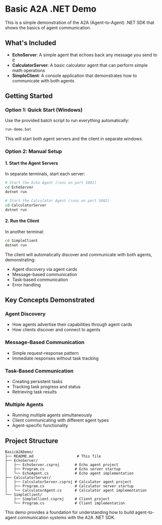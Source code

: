 # Basic A2A .NET Demo

This is a simple demonstration of the A2A (Agent-to-Agent) .NET SDK that shows the basics of agent communication.

## What's Included

- **EchoServer**: A simple agent that echoes back any message you send to it
- **CalculatorServer**: A basic calculator agent that can perform simple math operations
- **SimpleClient**: A console application that demonstrates how to communicate with both agents

## Getting Started

### Option 1: Quick Start (Windows)

Use the provided batch script to run everything automatically:

```bash
run-demo.bat
```

This will start both agent servers and the client in separate windows.

### Option 2: Manual Setup

#### 1. Start the Agent Servers

In separate terminals, start each server:

```bash
# Start the Echo Agent (runs on port 5001)
cd EchoServer
dotnet run

# Start the Calculator Agent (runs on port 5002)
cd CalculatorServer
dotnet run
```

#### 2. Run the Client

In another terminal:

```bash
cd SimpleClient
dotnet run
```

The client will automatically discover and communicate with both agents, demonstrating:
- Agent discovery via agent cards
- Message-based communication
- Task-based communication
- Error handling

## Key Concepts Demonstrated

### Agent Discovery
- How agents advertise their capabilities through agent cards
- How clients discover and connect to agents

### Message-Based Communication
- Simple request-response pattern
- Immediate responses without task tracking

### Task-Based Communication
- Creating persistent tasks
- Tracking task progress and status
- Retrieving task results

### Multiple Agents
- Running multiple agents simultaneously
- Client communicating with different agent types
- Agent-specific functionality

## Project Structure

```text
BasicA2ADemo/
├── README.md                    # This file
├── EchoServer/
│   ├── EchoServer.csproj       # Echo agent project
│   ├── Program.cs              # Echo server startup
│   └── EchoAgent.cs            # Echo agent implementation
├── CalculatorServer/
│   ├── CalculatorServer.csproj # Calculator agent project
│   ├── Program.cs              # Calculator server startup
│   └── CalculatorAgent.cs      # Calculator agent implementation
└── SimpleClient/
    ├── SimpleClient.csproj     # Client project
    └── Program.cs              # Client implementation
```

This demo provides a foundation for understanding how to build agent-to-agent communication systems with the A2A .NET SDK.
